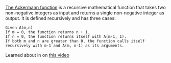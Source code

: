 [The Ackermann function](https://en.wikipedia.org/wiki/Ackermann_function) is a recursive mathematical function that takes two non-negative integers as input and returns a single non-negative integer as output. It is defined recursively and has three cases:

```
Given A(m,n)
If m = 0, the function returns n + 1.
If n = 0, the function returns itself with A(m-1, 1).
If both m and n are greater than 0, the function calls itself recursively with m-1 and A(m, n-1) as its arguments.
```

Learned about in on [this video](https://www.youtube.com/watch?v=i7sm9dzFtEI)
